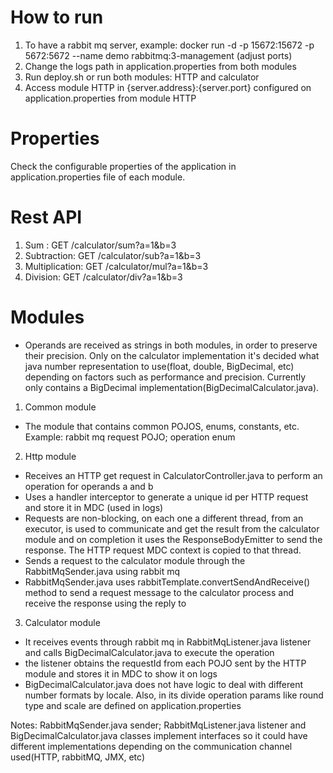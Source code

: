 # How to run 

1. To have a rabbit mq server, example: docker run -d -p 15672:15672 -p 5672:5672 --name demo rabbitmq:3-management
(adjust ports)
2. Change the logs path in application.properties from both modules
3. Run deploy.sh or run both modules: HTTP and calculator
4. Access module HTTP in {server.address}:{server.port} configured on application.properties from module HTTP

# Properties

Check the configurable properties of the application in application.properties file of each module. 

# Rest API

1. Sum : GET /calculator/sum?a=1&b=3
2. Subtraction: GET /calculator/sub?a=1&b=3
3. Multiplication: GET /calculator/mul?a=1&b=3
4. Division: GET /calculator/div?a=1&b=3

# Modules

- Operands are received as strings in both modules, in order to preserve their precision. Only on the calculator implementation it's decided what java number representation to use(float, double, BigDecimal, etc) depending on factors such as performance and precision. Currently only contains a BigDecimal implementation(BigDecimalCalculator.java).

1. Common module

- The module that contains common POJOS, enums, constants, etc. Example: rabbit mq request POJO; operation enum

2. Http module

- Receives an HTTP get request in CalculatorController.java to perform an operation for operands a and b
- Uses a handler interceptor to generate a unique id per HTTP request and store it in MDC (used in logs)
- Requests are non-blocking, on each one a different thread, from an executor, is used to communicate and get the result from the calculator module and on completion it uses the ResponseBodyEmitter to send the response. The HTTP request MDC context is copied to that thread.
- Sends a request to the calculator module through the RabbitMqSender.java using rabbit mq
- RabbitMqSender.java uses rabbitTemplate.convertSendAndReceive() method to send a request message to the calculator process and receive the response using the reply to


3. Calculator module

- It receives events through rabbit mq in RabbitMqListener.java listener and calls BigDecimalCalculator.java to execute the operation
- the listener obtains the requestId from each POJO sent by the HTTP module and stores it in MDC to show it on logs
- BigDecimalCalculator.java does not have logic to deal with different number formats by locale. Also, in its divide operation params like round type and scale are defined on application.properties 

Notes: RabbitMqSender.java sender; RabbitMqListener.java listener and BigDecimalCalculator.java classes implement interfaces so it could have different implementations depending on the communication channel used(HTTP, rabbitMQ, JMX, etc)
